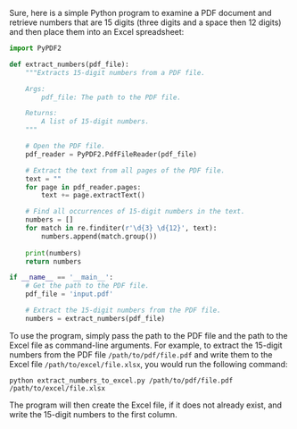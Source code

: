 Sure, here is a simple Python program to examine a PDF document and retrieve numbers that are 15 digits (three digits and a space then 12 digits) and then place them into an Excel spreadsheet:

```python
import PyPDF2

def extract_numbers(pdf_file):
    """Extracts 15-digit numbers from a PDF file.

    Args:
        pdf_file: The path to the PDF file.

    Returns:
        A list of 15-digit numbers.
    """

    # Open the PDF file.
    pdf_reader = PyPDF2.PdfFileReader(pdf_file)

    # Extract the text from all pages of the PDF file.
    text = ""
    for page in pdf_reader.pages:
        text += page.extractText()

    # Find all occurrences of 15-digit numbers in the text.
    numbers = []
    for match in re.finditer(r'\d{3} \d{12}', text):
        numbers.append(match.group())
        
    print(numbers)  
    return numbers

if __name__ == '__main__':
    # Get the path to the PDF file.
    pdf_file = 'input.pdf'

    # Extract the 15-digit numbers from the PDF file.
    numbers = extract_numbers(pdf_file)
```

To use the program, simply pass the path to the PDF file and the path to the Excel file as command-line arguments. For example, to extract the 15-digit numbers from the PDF file `/path/to/pdf/file.pdf` and write them to the Excel file `/path/to/excel/file.xlsx`, you would run the following command:

```
python extract_numbers_to_excel.py /path/to/pdf/file.pdf /path/to/excel/file.xlsx
```

The program will then create the Excel file, if it does not already exist, and write the 15-digit numbers to the first column.
